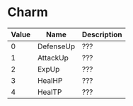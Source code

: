 # Charm

|Value|Name|Description|
|-----|----|-----------|
|0|DefenseUp|???|
|1|AttackUp|???|
|2|ExpUp|???|
|3|HealHP|???|
|4|HealTP|???|
